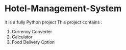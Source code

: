# Hotel-Management-System
It is a fully Python project
This project contains :
1. Currency Converter
2. Calculator
3. Food Delivery Option
